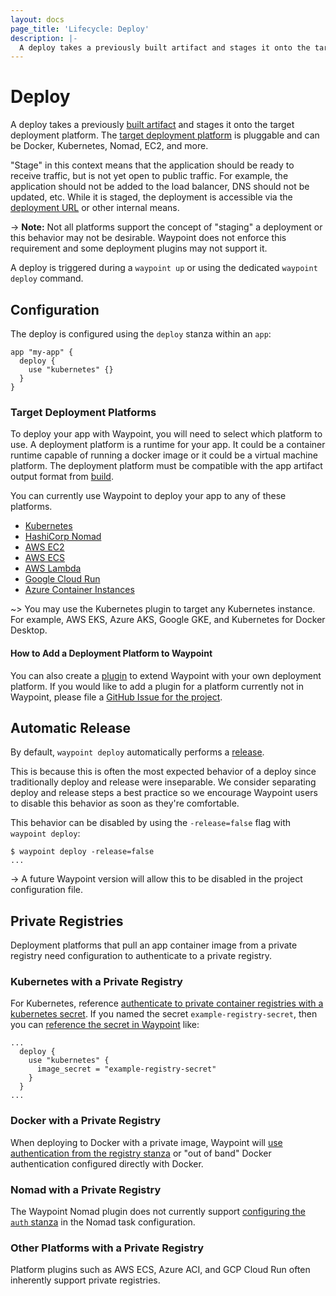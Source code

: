 ```yaml
---
layout: docs
page_title: 'Lifecycle: Deploy'
description: |-
  A deploy takes a previously built artifact and stages it onto the target deployment platform. The target deployment platform is pluggable and can be Docker, Kubernetes, Nomad, EC2, and more.
---
```


# Deploy

A deploy takes a previously [built artifact](../docs/lifecycle/build) and stages it onto the target deployment platform. The [target deployment platform](#target-deployment-platforms) is pluggable and can be Docker, Kubernetes, Nomad, EC2, and more.

"Stage" in this context means that the application should be ready to receive
traffic, but is not yet open to public traffic. For example, the application
should not be added to the load balancer, DNS should not be updated, etc.
While it is staged, the deployment is accessible via the
[deployment URL](../docs/url#per-deployment-urls) or other internal means.

-> **Note:** Not all platforms support the concept of "staging" a deployment or this
behavior may not be desirable. Waypoint does not enforce this requirement
and some deployment plugins may not support it.

A deploy is triggered during a `waypoint up` or using the dedicated
`waypoint deploy` command.

## Configuration

The deploy is configured using the `deploy` stanza within an `app`:

```hcl
app "my-app" {
  deploy {
    use "kubernetes" {}
  }
}
```

### Target Deployment Platforms

To deploy your app with Waypoint, you will need to select which platform to use.
A deployment platform is a runtime for your app. It could be a container runtime
capable of running a docker image or it could be a virtual machine platform.
The deployment platform must be compatible with the app artifact output format from [build](../docs/lifecycle/build).

You can currently use Waypoint to deploy your app to any of these platforms.

- [Kubernetes](../integrations/hashicorp/kubernetes)
- [HashiCorp Nomad](../integrations/hashicorp/nomad)
- [AWS EC2](../integrations/hashicorp/aws-ec2)
- [AWS ECS](../integrations/hashicorp/aws-ecs)
- [AWS Lambda](../integrations/hashicorp/aws-lambda)
- [Google Cloud Run](../integrations/hashicorp/google-cloud-run)
- [Azure Container Instances](../integrations/hashicorp/azure-container-instance)

~> You may use the Kubernetes plugin to target any Kubernetes instance. For example, AWS EKS, Azure AKS, Google GKE, and Kubernetes for Docker Desktop.

#### How to Add a Deployment Platform to Waypoint

You can also create a [plugin](../docs/plugins) to extend Waypoint with your own deployment platform. If you would like to add a plugin for a platform currently not in Waypoint, please file a [GitHub Issue for the project](https://github.com/hashicorp/waypoint/issues).

## Automatic Release

By default, `waypoint deploy` automatically performs a
[release](../docs/lifecycle/release).

This is because this is often the most expected behavior of a deploy
since traditionally deploy and release were inseparable. We consider
separating deploy and release steps a best practice so we encourage
Waypoint users to disable this behavior as soon as they're comfortable.

This behavior can be disabled by using the `-release=false` flag
with `waypoint deploy`:

```shell-session
$ waypoint deploy -release=false
...
```

-> A future Waypoint version will allow this to be disabled in the project
configuration file.

## Private Registries

Deployment platforms that pull an app container image
from a private registry need configuration to authenticate
to a private registry.

### Kubernetes with a Private Registry

For Kubernetes, reference [authenticate to private container registries
with a kubernetes
secret](https://kubernetes.io/docs/tasks/configure-pod-container/pull-image-private-registry/).
If you named the secret `example-registry-secret`, then you can [reference the
secret in Waypoint](../integrations/hashicorp/kubernetes/latest/components/platform#parameters.image_secret) like:

```hcl
...
  deploy {
    use "kubernetes" {
      image_secret = "example-registry-secret"
    }
  }
...
```

### Docker with a Private Registry

When deploying to Docker with a private image, Waypoint will [use authentication
from the registry stanza](../docs/lifecycle/build#private-registries) or "out
of band" Docker authentication configured directly with Docker.

### Nomad with a Private Registry

The Waypoint Nomad plugin does not currently support [configuring the `auth`
stanza](/nomad/docs/drivers/docker#authentication) in the
Nomad task configuration.

### Other Platforms with a Private Registry

Platform plugins such as AWS ECS, Azure ACI, and GCP Cloud Run often inherently
support private registries.
